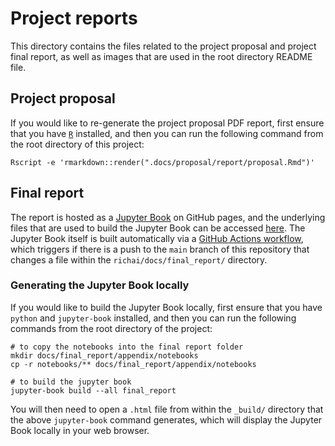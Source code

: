 # Project reports

This directory contains the files related to the project proposal and project final report, as well as images that are used in the root directory README file.

## Project proposal

If you would like to re-generate the project proposal PDF report, first ensure that you have [`R`](https://www.r-project.org/) installed, and then you can run the following command from the root directory of this project:

`Rscript -e 'rmarkdown::render(".docs/proposal/report/proposal.Rmd")'`

## Final report

The report is hosted as a [Jupyter Book](https://jupyterbook.org/en/stable/intro.html) on GitHub pages, and the underlying files that are used to build the Jupyter Book can be accessed [here](https://github.com/TRIUMF-Capstone2022/richai/tree/main/docs/final_report).  The Jupyter Book itself is built automatically via a [GitHub Actions workflow](https://github.com/TRIUMF-Capstone2022/richai/blob/main/.github/workflows/final_report.yml), which triggers if there is a push to the `main` branch of this repository that changes a file within the `richai/docs/final_report/` directory.

### Generating the Jupyter Book locally

If you would like to build the Jupyter Book locally, first ensure that you have `python` and `jupyter-book` installed, and then you can run the following commands from the root directory of the project:

```
# to copy the notebooks into the final report folder
mkdir docs/final_report/appendix/notebooks
cp -r notebooks/** docs/final_report/appendix/notebooks

# to build the jupyter book
jupyter-book build --all final_report
```

You will then need to open a `.html` file from within the `_build/` directory that the above `jupyter-book` command generates, which will display the Jupyter Book locally in your web browser.